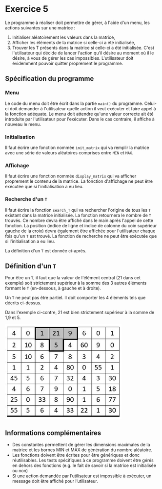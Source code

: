 # Exercice 5

Le programme à réaliser doit permettre de gérer, à l'aide d'un menu, les actions suivantes sur une matrice : 
1. Initialiser aléatoirement les valeurs dans la matrice,
1. Afficher les éléments de la matrice si celle-ci a été initialisée,
1. Trouver les T présents dans la matrice si celle-ci a été initialisée.
C'est l'utilisateur qui décide de lancer l'action qu'il désire au moment où il le désire, à vous de gérer les cas impossibles. L'utilisateur doit évidemment pouvoir quitter proprement le programme.

## Spécification du programme

### Menu
Le code du menu doit être écrit dans la partie `main()` du programme. Celui-ci doit demander à l'utilisateur quelle action il veut exécuter et faire appel à la fonction adéquate. Le menu doit attendre qu'une valeur correcte ait été introduite par l'utilisateur pour l'exécuter. Dans le cas contraire, il affiche à nouveau le menu.

### Initialisation
Il faut écrire une fonction nommée `init_matrix` qui va remplir la matrice avec une série de valeurs aléatoires comprises entre `MIN` et `MAX`.

### Affichage
Il faut écrire une fonction nommée `display_matrix` qui va afficher proprement le contenu de la matrice. La fonction d'affichage ne peut être exécutée que si l'initialisation a eu lieu.

### Recherche d'un `T`
Il faut écrire la fonction `search_T` qui va rechercher l'origine de tous les `T` existant dans la matrice initialisée. La fonction retournera le nombre de `T` trouvés. Ce nombre devra être affiché dans le main après l'appel de cette fonction. La position (indice de ligne et indice de colonne du coin supérieur gauche de la croix) devra également être affichée pour l'utilisateur chaque fois qu'un `T` est trouvé. La fonction de recherche ne peut être exécutée que si l'initialisation a eu lieu.

La définition d'un `T` est donnée ci-après.

## Définition d'un `T`

Pour être un `T`, il faut que la valeur de l'élément central (21 dans cet exemple) soit strictement supérieur à la somme des 3 autres éléments formant le `T` (en-dessous, à gauche et à droite).

Un `T` ne peut pas être partiel. Il doit comporter les 4 éléments tels que décrits ci-dessus.

Dans l'exemple ci-contre, 21 est bien strictement supérieur à la somme de 1,9 et 5.

![Exemple](images/unT.jpg)

## Informations complémentaires
- Des constantes permettent de gérer les dimensions maximales de la matrice et les bornes MIN et MAX de génération du nombre aléatoire. 
- Les fonctions doivent être écrites pour être génériques et donc réutilisables. Les tests spécifiques à ce programme doivent être gérés en dehors des fonctions (e.g. le fait de savoir si la matrice est initialisée ou non)
- Si une action demandée par l’utilisateur est impossible à exécuter, un message doit être affiché pour l’utilisateur.
